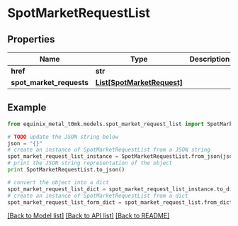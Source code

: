 # SpotMarketRequestList


## Properties
Name | Type | Description | Notes
------------ | ------------- | ------------- | -------------
**href** | **str** |  | [optional] 
**spot_market_requests** | [**List[SpotMarketRequest]**](SpotMarketRequest.md) |  | [optional] 

## Example

```python
from equinix_metal_t0mk.models.spot_market_request_list import SpotMarketRequestList

# TODO update the JSON string below
json = "{}"
# create an instance of SpotMarketRequestList from a JSON string
spot_market_request_list_instance = SpotMarketRequestList.from_json(json)
# print the JSON string representation of the object
print SpotMarketRequestList.to_json()

# convert the object into a dict
spot_market_request_list_dict = spot_market_request_list_instance.to_dict()
# create an instance of SpotMarketRequestList from a dict
spot_market_request_list_form_dict = spot_market_request_list.from_dict(spot_market_request_list_dict)
```
[[Back to Model list]](../README.md#documentation-for-models) [[Back to API list]](../README.md#documentation-for-api-endpoints) [[Back to README]](../README.md)


